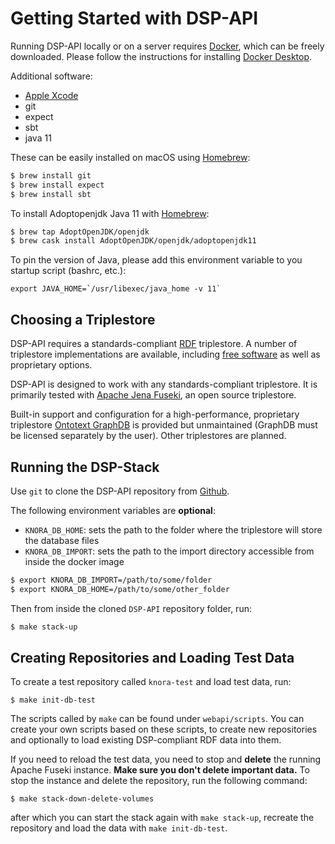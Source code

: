 <!---
Copyright © 2015-2021 the contributors (see Contributors.md).

This file is part of DSP — DaSCH Service Platform.

DSP is free software: you can redistribute it and/or modify
it under the terms of the GNU Affero General Public License as published
by the Free Software Foundation, either version 3 of the License, or
(at your option) any later version.

DSP is distributed in the hope that it will be useful,
but WITHOUT ANY WARRANTY; without even the implied warranty of
MERCHANTABILITY or FITNESS FOR A PARTICULAR PURPOSE.  See the
GNU Affero General Public License for more details.

You should have received a copy of the GNU Affero General Public
License along with DSP. If not, see <http://www.gnu.org/licenses/>.
-->

# Getting Started with DSP-API

Running DSP-API locally or on a server requires [Docker](https://www.docker.com), which
can be freely downloaded. Please follow the instructions for installing
[Docker Desktop](https://www.docker.com/products/docker-desktop).

Additional software:

- [Apple Xcode](https://itunes.apple.com/us/app/xcode/id497799835)
- git
- expect
- sbt
- java 11

These can be easily installed on macOS using [Homebrew](https://brew.sh):

```bash
$ brew install git
$ brew install expect
$ brew install sbt
```

To install Adoptopenjdk Java 11 with [Homebrew](https://brew.sh):

```bash
$ brew tap AdoptOpenJDK/openjdk
$ brew cask install AdoptOpenJDK/openjdk/adoptopenjdk11
```

To pin the version of Java, please add this environment variable to you startup script (bashrc, etc.):

```
export JAVA_HOME=`/usr/libexec/java_home -v 11`
```

## Choosing a Triplestore

DSP-API requires a standards-compliant
[RDF](https://www.w3.org/TR/rdf11-primer/) triplestore. A number of
triplestore implementations are available, including [free
software](http://www.gnu.org/philosophy/free-sw.en.html) as well as
proprietary options.

DSP-API is designed to work with any standards-compliant
triplestore. It is primarily tested with
[Apache Jena Fuseki](https://jena.apache.org), an open source triplestore.

Built-in support and configuration for a high-performance, proprietary
triplestore [Ontotext GraphDB](http://ontotext.com/products/graphdb/) is
provided but unmaintained (GraphDB must be licensed separately by the user).
Other triplestores are planned.

## Running the DSP-Stack

Use `git` to clone the DSP-API repository from [Github](https://github.com/dasch-swiss/dsp-api).

The following environment variables are **optional**:

- `KNORA_DB_HOME`: sets the path to the folder where the triplestore will store
the database files
- `KNORA_DB_IMPORT`: sets the path to the import directory accessible from
inside the docker image

```bash
$ export KNORA_DB_IMPORT=/path/to/some/folder
$ export KNORA_DB_HOME=/path/to/some/other_folder
```

Then from inside the cloned `DSP-API` repository folder, run:

```bash
$ make stack-up
```

## Creating Repositories and Loading Test Data

To create a test repository called `knora-test` and load test data, run:

```
$ make init-db-test
```

The scripts called by `make` can be found under `webapi/scripts`. You can
create your own scripts based on these scripts, to create new
repositories and optionally to load existing DSP-compliant RDF data
into them.

If you need to reload the test data, you need to stop and **delete** the
running Apache Fuseki instance. **Make sure you don't delete important data.**
To stop the instance and delete the repository, run the following command:

```
$ make stack-down-delete-volumes
```

after which you can start the stack again with `make stack-up`, recreate
the repository and load the data with `make init-db-test`.
